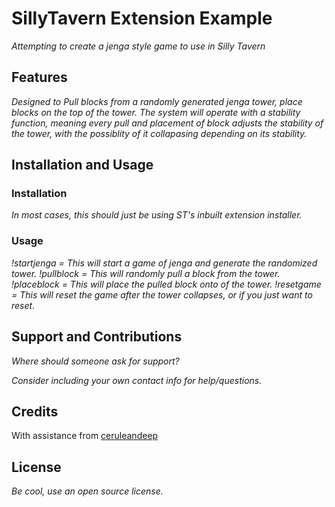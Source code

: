 # SillyTavern Extension Example

*Attempting to create a jenga style game to use in Silly Tavern*

## Features

*Designed to Pull blocks from a randomly generated jenga tower, place blocks on the top of the tower. The system will operate with a stability function, meaning every pull and placement of block adjusts the stability of the tower, with the possiblity of it collapasing depending on its stability.*

## Installation and Usage

### Installation

*In most cases, this should just be using ST's inbuilt extension installer.* 

### Usage

*!startjenga = This will start a game of jenga and generate the randomized tower.*
*!pullblock = This will randomly pull a block from the tower.*
*!placeblock = This will place the pulled block onto of the tower.*
*!resetgame = This will reset the game after the tower collapses, or if you just want to reset.*

## Support and Contributions

*Where should someone ask for support?*

*Consider including your own contact info for help/questions.*

## Credits

With assistance from [ceruleandeep](https://github.com/ceruleandeep)

## License

*Be cool, use an open source license.*

